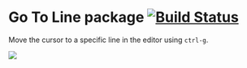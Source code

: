 # Go To Line package [![Build Status](https://travis-ci.org/atom/go-to-line.svg?branch=master)](https://travis-ci.org/atom/go-to-line)

Move the cursor to a specific line in the editor using `ctrl-g`.

![](https://f.cloud.github.com/assets/671378/2241602/fdd88c4c-9cd8-11e3-9d14-74844ec7da01.png)
